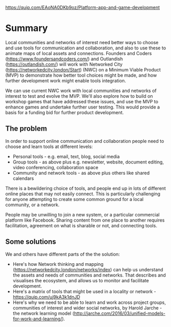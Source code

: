 https://quip.com/EAoNA0DKb9oz/Platform-app-and-game-development

# Summary

Local communities and networks of interest need better ways to choose and use tools for communication and collaboration, and also to use these to animate maps of local assets and connections. Founders and Coders (https://www.foundersandcoders.com/) and Outlandish (https://outlandish.com/) will work with Networked City (https://networkedcity.london/Start) (NWC) on a Minimum Viable Product (MVP) to demonstrate how better tool choices might be made, and how further development work might enable tools integration.

We can use current NWC work with local communities and networks of interest to test and evolve the MVP. We'll also explore how to build on workshop games that have addressed these issues, and use the MVP to enhance games and undertake further user testing. This would provide a basis for a funding bid for further product development.

## The  problem

In order to support online communication and collaboration people need to choose and learn tools at different levels:

* Personal tools - e.g. email, text, blog, social media
* Group tools - as above plus e.g. newsletter, website, document editing, video conferencing, collaboration space
* Community and network tools - as above plus others like shared calendars

There is a bewildering choice of tools, and people end up in lots of different online places that may not easily connect. This is particularly challenging for anyone attempting to create some common ground for a local community, or a network. 

People may be unwilling to join a new system, or a particular commercial platform like Facebook. Sharing content from one place to another requires facilitation, agreement on what is sharable or not, and connecting tools.

## Some solutions

We and others have different parts of the the solution:

* Here's how Network thinking and mapping (https://networkedcity.london/networks/index) can help us understand the assets and needs of communities and networks. That describes and visualises the ecosystem, and allows us to monitor and facilitate development.
* Here's a matrix of tools that might be used in a locality or network - https://quip.com/uj9kA3k1dnJD
* Here's why we need to be able to learn and work across project groups, communities of interest and wider social networks, by Harold Jarche - the network learning model (http://jarche.com/2016/03/unified-models-for-work-and-learning/). 


